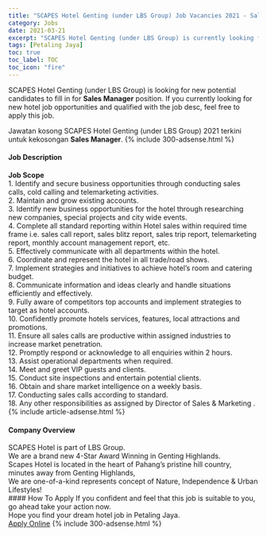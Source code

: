 ```yaml
---
title: "SCAPES Hotel Genting (under LBS Group) Job Vacancies 2021 - Sales Manager" 
category: Jobs 
date: 2021-03-21 
excerpt: "SCAPES Hotel Genting (under LBS Group) is currently looking for suitable person to fill in the Sales Manager which positioned at Petaling Jaya" 
tags: [Petaling Jaya] 
toc: true 
toc_label: TOC 
toc_icon: "fire" 
--- 
```


<p>SCAPES Hotel Genting (under LBS Group) is looking for new potential candidates to fill in for <b>Sales Manager</b> position. If you currently looking for new hotel job opportunities and qualified with the job desc, feel free to apply this job.
</p>Jawatan kosong SCAPES Hotel Genting (under LBS Group) 2021 terkini untuk kekosongan <b>Sales Manager</b>. 
{% include 300-adsense.html %} 
<div><div><h4>Job Description</h4></div><div><div><span><div><div><strong>Job Scope</strong></div><div>1. Identify and secure business opportunities through conducting sales calls, cold calling and telemarketing activities.<br>2. Maintain and grow existing accounts.<br>3. Identify new business opportunities for the hotel through researching new companies, special projects and city wide events.<br>4. Complete all standard reporting within Hotel sales within required time frame i.e. sales call report, sales blitz report, sales trip report, telemarketing report, monthly account management report, etc.<br>5. Effectively communicate with all departments within the hotel.<br>6. Coordinate and represent the hotel in all trade/road shows.<br>7. Implement strategies and initiatives to achieve hotel&#8217;s room and catering budget.<br>8. Communicate information and ideas clearly and handle situations efficiently and effectively.<br>9. Fully aware of competitors top accounts and implement strategies to target as hotel accounts.<br>10. Confidently promote hotels services, features, local attractions and promotions.<br>11. Ensure all sales calls are productive within assigned industries to increase market penetration.<br>12. Promptly respond or acknowledge to all enquiries within 2 hours.<br>13. Assist operational departments when required.<br>14. Meet and greet VIP guests and clients.<br>15. Conduct site inspections and entertain potential clients.<br>16. Obtain and share market intelligence on a weekly basis.<br>17. Conducting sales calls according to standard.<br>18. Any other responsibilities as assigned by Director of Sales &amp; Marketing .</div></div></span></div></div></div> 
{% include article-adsense.html %} 
<div><div><h4>Company Overview</h4></div><div><div><span><div><div>
<div>
		SCAPES Hotel is part of LBS Group.</div>
<div>
		We are a brand new 4-Star Award Winning in Genting Highlands.</div>
<div>
		Scapes Hotel is located in the heart of Pahang&#8217;s pristine hill country, minutes away from Genting Highlands,&#160;<br>
		We are one-of-a-kind represents concept of Nature, Independence &amp; Urban Lifestyles!</div>
</div></div></span></div></div></div> 
#### How To Apply 
If you confident and feel that this job is suitable to you, go ahead take your action now. <br/> 
Hope you find your dream hotel job in Petaling Jaya. <br/> 
<a href="https://www.jobstreet.com.my/en/job/sales-manager-4502348?jobId=jobstreet-my-job-4502348" class="btn btn--info" target="_blank" rel="nofollow noopenner">Apply Online</a> 
{% include 300-adsense.html %} 